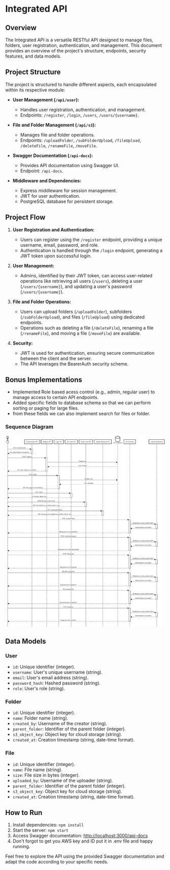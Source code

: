 # Integrated API

## Overview

The Integrated API is a versatile RESTful API designed to manage files, folders, user registration, authentication, and management. This document provides an overview of the project's structure, endpoints, security features, and data models.

## Project Structure

The project is structured to handle different aspects, each encapsulated within its respective module:

- **User Management (`/api/user`):**
  - Handles user registration, authentication, and management.
  - Endpoints: `/register`, `/login`, `/users`, `/users/{username}`.

- **File and Folder Management (`/api/s3`):**
  - Manages file and folder operations.
  - Endpoints: `/uploadFolder`, `/subFolderUpload`, `/fileUpload`, `/deleteFile`, `/renameFile`, `/moveFile`.

- **Swagger Documentation (`/api-docs`):**
  - Provides API documentation using Swagger UI.
  - Endpoint: `/api-docs`.

- **Middleware and Dependencies:**
  - Express middleware for session management.
  - JWT for user authentication.
  - PostgreSQL database for persistent storage.

## Project Flow

1. **User Registration and Authentication:**
   - Users can register using the `/register` endpoint, providing a unique username, email, password, and role.
   - Authentication is handled through the `/login` endpoint, generating a JWT token upon successful login.

2. **User Management:**
   - Admins, identified by their JWT token, can access user-related operations like retrieving all users (`/users`), deleting a user (`/users/{username}`), and updating a user's password (`/users/{username}`).

3. **File and Folder Operations:**
   - Users can upload folders (`/uploadFolder`), subfolders (`/subFolderUpload`), and files (`/fileUpload`) using dedicated endpoints.
   - Operations such as deleting a file (`/deleteFile`), renaming a file (`/renameFile`), and moving a file (`/moveFile`) are available.

4. **Security:**
   - JWT is used for authentication, ensuring secure communication between the client and the server.
   - The API leverages the BearerAuth security scheme.

## Bonus Implementations
   - Implemented Role based acess control (e.g., admin, regular user) to manage access to certain API endpoints.
   - Added specific fields to database schema so that we can perform sorting or paging for large files.
   - from these fields we can also implement search for files or folder.

### Sequence Diagram

![Sequence Diagram](sequencediagram.png)


## Data Models

### User

- `id`: Unique identifier (integer).
- `username`: User's unique username (string).
- `email`: User's email address (string).
- `password_hash`: Hashed password (string).
- `role`: User's role (string).

### Folder

- `id`: Unique identifier (integer).
- `name`: Folder name (string).
- `created_by`: Username of the creator (string).
- `parent_folder`: Identifier of the parent folder (integer).
- `s3_object_key`: Object key for cloud storage (string).
- `created_at`: Creation timestamp (string, date-time format).

### File

- `id`: Unique identifier (integer).
- `name`: File name (string).
- `size`: File size in bytes (integer).
- `uploaded_by`: Username of the uploader (string).
- `parent_folder`: Identifier of the parent folder (integer).
- `s3_object_key`: Object key for cloud storage (string).
- `created_at`: Creation timestamp (string, date-time format).

## How to Run

1. Install dependencies: `npm install`
2. Start the server: `npm start`
3. Access Swagger documentation: [http://localhost:3000/api-docs](http://localhost:3000/api-docs)
4. Don't forgot to get you AWS key and ID put it in .env file and happy running.

Feel free to explore the API using the provided Swagger documentation and adapt the code according to your specific needs.
